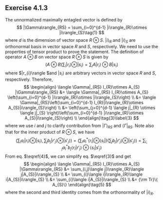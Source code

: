 ## Exercise 4.1.3

The unnormalized maximally entagled vector is defined by
$$
|\Gamma\rangle_{RS} = \sum_{i=0}^{d-1} |i\rangle_{R}\otimes |i\rangle_{S}\tag{1}
$$
where $d$ is the dimension of vector space $R\otimes S$. $|i\rangle_{R}$ and $|i\rangle_{S}$ are orthonormal basis in vector space $R$ and $S$, respectively. We need to use the properties of tensor product to prove the statement. The definition of operator $A\otimes B$ on vector space $R\otimes S$​ is given by
$$
(A\otimes B)\sum_{i} |r_{i}\rangle \otimes |s_{i}\rangle = \sum_{i} A|r_{i}\rangle \otimes B|s_{i}\rangle\tag{2}
$$
where $|r_{i}\rangle $and $|s_i\rangle$ are arbitrary vectors in vector space $R$ and $S$, respectively. Therefore, 
$$
\begin{align}
\langle \Gamma|_{RS} I_{R}\otimes A_{S} |\Gamma\rangle_{RS} &= \langle \Gamma|_{RS} I_{R}\otimes A_{S} \left(\sum_{i=0}^{d-1} |i\rangle_{R}\otimes |i\rangle_{S}\right) \\
&= \langle \Gamma|_{RS}\left(\sum_{i=0}^{d-1} I_{R}|i\rangle_{R}\otimes A_{S}|i\rangle_{S}\right) \\
&=  \left(\sum_{j=0}^{d-1} \langle j|_{R} \otimes \langle j|_{S} \right)\left(\sum_{i=0}^{d-1} |i\rangle_{R}\otimes A_{S}|i\rangle_{S}\right) \\
\end{align}\tag{3}\label{3}
$$
where we use $i$ and $j$ to clarify contribution from $|\Gamma\rangle_{RS}$ and $\langle\Gamma|_{RS}$. Note also that for the inner product of $R\otimes S$, we have
$$
\left(\sum_{i}a_{i}|r_i\rangle \otimes |s_i\rangle, \sum_{j}b_{j}|r'_j\rangle \otimes |s'_j\rangle\right) = \left(\sum_{i}a^{*}_{i}\langle r_i| \otimes \langle s_i|\right) \left(\sum_{j}b_{j}|r'_j\rangle \otimes |s'_j\rangle\right) = \sum_{i,j}a^{*}_{i}b_{j}\langle r_i|r'_j\rangle \otimes \langle s_i|s'_j\rangle\tag{4}\label{4}
$$
From eq. $\eqref{4}$, we can simplify eq. $\eqref{3}$ and get
$$
\begin{align}
\langle \Gamma|_{RS} I_{R}\otimes A_{S} |\Gamma\rangle_{RS} &= \sum_{i,j}\langle j|i\rangle_{R}\langle j|A_{S}|i\rangle_{S} \\
&= \sum_{i}\langle i|i\rangle_{R}\langle i|A_{S}|i\rangle_{S} \\
&= \sum_{i}\langle i|A_{S}|i\rangle_{S} \\
&= {\rm Tr}\{ A_{S}\} 
\end{align}\tag{5}
$$
where the second and third identity comes from the orthonormality of $|i\rangle_{R}$. 
